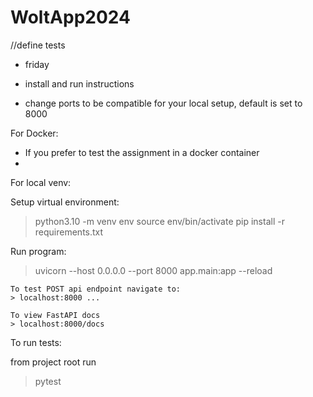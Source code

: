 # WoltApp2024

//define tests 
- friday


- install and run instructions
- change ports to be compatible for your local setup, default is set to 8000

For Docker:
- If you prefer to test the assignment in a docker container
- 

For local venv:

Setup virtual environment:
> python3.10 -m venv env
> source env/bin/activate
> pip install -r requirements.txt

Run program:
> uvicorn --host 0.0.0.0 --port 8000 app.main:app --reload

	To test POST api endpoint navigate to:
	> localhost:8000 ...
	
	To view FastAPI docs
	> localhost:8000/docs

To run tests:

from project root run 
> pytest

